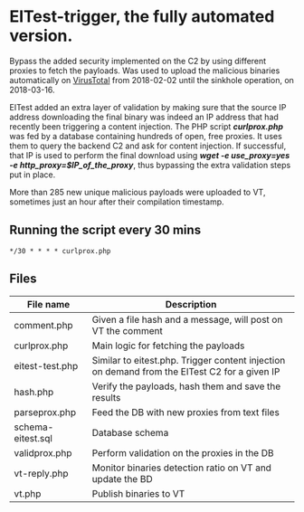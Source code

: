 # EITest-trigger, the fully automated version.
Bypass the added security implemented on the C2 by using different proxies to fetch the payloads. Was used to upload the malicious binaries automatically on [VirusTotal](https://www.virustotal.com/gui/user/V1rgul3/) from 2018-02-02 until the sinkhole operation, on 2018-03-16.

EITest added an extra layer of validation by making sure that the source IP address downloading the final binary was indeed an IP address that had recently been triggering a content injection. The PHP script ***curlprox.php*** was fed by a database containing hundreds of open, free proxies. It uses them to query the backend C2 and ask for content injection. If successful, that IP is used to perform the final download using ***wget -e use_proxy=yes -e http_proxy=$IP_of_the_proxy***, thus bypassing the extra validation steps put in place. 

More than 285 new unique malicious payloads were uploaded to VT, sometimes just an hour after their compilation timestamp.


## Running the script every 30 mins
```
*/30 * * * * curlprox.php
```
## Files

| File name     | Description           |
| ------------- | -------------         |
| comment.php   | Given a file hash and a message, will post on VT the comment |
| curlprox.php  | Main logic for fetching the payloads |
| eitest-test.php | Similar to eitest.php. Trigger content injection on demand from the EITest C2 for a given IP |
| hash.php | Verify the payloads, hash them and save the results |
| parseprox.php | Feed the DB with new proxies from text files |
| schema-eitest.sql | Database schema |
| validprox.php | Perform validation on the proxies in the DB |
| vt-reply.php | Monitor binaries detection ratio on VT and update the BD |
| vt.php | Publish binaries to VT |
